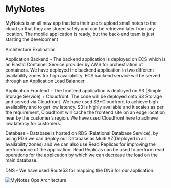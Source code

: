 # MyNotes
MyNotes is an all new app that lets their users upload small notes to the cloud so that they are stored safely and can be retrieved later from any location. The mobile application is ready, but the back-end team is just starting the development



Architecture Explination

Application Backend - The backend application is deployed on ECS which is an Elastic Container Service provider by AWS for orchestration of containers. We have deployed the backend application in two different availability zones for high availability. ECS backend service will be served through an Application Load Balancer.

Application Frontend - The frontend application is deployed on S3 (Simple Storage Service) + Cloudfront. The code will be deployed onto S3 Storage and served via Cloudfront. We have used S3+Cloudfront to achieve high availability and to get low latency. S3 is highly available and it scales as per the requirement, Cloudfront will cache the frontend site on an edge location near by the customer’s region. We have used Cloudfront here to achieve low latency for customers. 

Database - Database is hosted on RDS (Relational Database Service), by using RDS we can deploy our Database as Multi AZ(Deployed in all availability zones) and we can also use Read Replicas for improving the performance of the application. Read Replicas can be used to perform read operations for the application by which we can decrease the load on the main database.`

DNS - We have used Route53 for mapping the DNS for our application. 




![MyNotes Ops Architecture](https://user-images.githubusercontent.com/58529539/136566201-09a4d8b9-4273-471f-b8b2-408fcbbe28fb.png)
